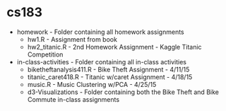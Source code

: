 # cs183

- homework - Folder containing all homework assignments
  - hw1.R - Assignment from book 
  - hw2_titanic.R - 2nd Homework Assignment - Kaggle Titanic Competition
- in-class-activities - Folder containing all in-class activities
  - biketheftanalysis411.R - Bike Theft Assignment - 4/11/15
  - titanic_caret418.R - Titanic w/caret Assignment - 4/18/15
  - music.R - Music Clustering w/PCA - 4/25/15
  - d3-Visualizations - Folder containing both the Bike Theft and Bike Commute in-class assignments
